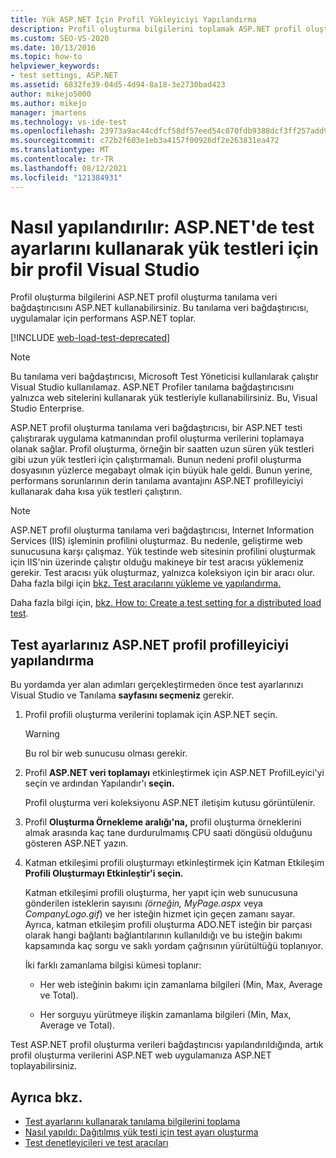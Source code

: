 ```yaml
---
title: Yük ASP.NET Için Profil Yükleyiciyi Yapılandırma
description: Profil oluşturma bilgilerini toplamak ASP.NET profil oluşturma tanılama veri bağdaştırıcısını ASP.NET öğrenin.
ms.custom: SEO-VS-2020
ms.date: 10/13/2016
ms.topic: how-to
helpviewer_keywords:
- test settings, ASP.NET
ms.assetid: 6832fe39-04d5-4d94-8a18-3e2730bad423
author: mikejo5000
ms.author: mikejo
manager: jmartens
ms.technology: vs-ide-test
ms.openlocfilehash: 23973a9ac44cdfcf58df57eed54c070fdb9388dcf3ff257add9e418588f9bf12
ms.sourcegitcommit: c72b2f603e1eb3a4157f00926df2e263831ea472
ms.translationtype: MT
ms.contentlocale: tr-TR
ms.lasthandoff: 08/12/2021
ms.locfileid: "121384931"
---
```

# <a name="how-to-configure-aspnet-profiler-for-load-tests-using-test-settings-in-visual-studio"></a>Nasıl yapılandırılır: ASP.NET'de test ayarlarını kullanarak yük testleri için bir profil Visual Studio

Profil oluşturma bilgilerini ASP.NET profil oluşturma tanılama veri bağdaştırıcısını ASP.NET kullanabilirsiniz. Bu tanılama veri bağdaştırıcısı, uygulamalar için performans ASP.NET toplar.

[!INCLUDE [web-load-test-deprecated](includes/web-load-test-deprecated.md)]

> [!NOTE]
> Bu tanılama veri bağdaştırıcısı, Microsoft Test Yöneticisi kullanılarak çalıştır Visual Studio kullanılamaz. ASP.NET Profiler tanılama bağdaştırıcısını yalnızca web sitelerini kullanarak yük testleriyle kullanabilirsiniz. Bu, Visual Studio Enterprise.

ASP.NET profil oluşturma tanılama veri bağdaştırıcısı, bir ASP.NET testi çalıştırarak uygulama katmanından profil oluşturma verilerini toplamaya olanak sağlar. Profil oluşturma, örneğin bir saatten uzun süren yük testleri gibi uzun yük testleri için çalıştırmamalı. Bunun nedeni profil oluşturma dosyasının yüzlerce megabayt olmak için büyük hale geldi. Bunun yerine, performans sorunlarının derin tanılama avantajını ASP.NET profilleyiciyi kullanarak daha kısa yük testleri çalıştırın.

> [!NOTE]
> ASP.NET profil oluşturma tanılama veri bağdaştırıcısı, Internet Information Services (IIS) işleminin profilini oluşturmaz. Bu nedenle, geliştirme web sunucusuna karşı çalışmaz. Yük testinde web sitesinin profilini oluşturmak için IIS'nin üzerinde çalıştır olduğu makineye bir test aracısı yüklemeniz gerekir. Test aracısı yük oluşturmaz, yalnızca koleksiyon için bir aracı olur. Daha fazla bilgi için [bkz. Test aracılarını yükleme ve yapılandırma.](../test/lab-management/install-configure-test-agents.md)

Daha fazla bilgi için, [bkz. How to: Create a test setting for a distributed load test](../test/how-to-create-a-test-setting-for-a-distributed-load-test.md).

## <a name="configure-the-aspnet-profiler-for-your-test-settings"></a>Test ayarlarınız ASP.NET profil profilleyiciyi yapılandırma

Bu yordamda yer alan adımları gerçekleştirmeden önce test ayarlarınızı Visual Studio ve Tanılama **sayfasını seçmeniz** gerekir.

1. Profil profili oluşturma verilerini toplamak için ASP.NET seçin.

    > [!WARNING]
    > Bu rol bir web sunucusu olması gerekir.

2. Profil **ASP.NET veri toplamayı** etkinleştirmek için ASP.NET ProfilLeyici'yi seçin ve ardından Yapılandır'ı **seçin.**

     Profil oluşturma veri koleksiyonu ASP.NET iletişim kutusu görüntülenir.

3. Profil **Oluşturma Örnekleme aralığı'na,** profil oluşturma örneklerini almak arasında kaç tane durdurulmamış CPU saati döngüsü olduğunu gösteren ASP.NET yazın.

4. Katman etkileşimi profili oluşturmayı etkinleştirmek için Katman Etkileşim **Profili Oluşturmayı Etkinleştir'i seçin.**

     Katman etkileşimi profili oluşturma, her yapıt için web sunucusuna gönderilen isteklerin sayısını *(örneğin, MyPage.aspx* veya *CompanyLogo.gif*) ve her isteğin hizmet için geçen zamanı sayar. Ayrıca, katman etkileşim profili oluşturma ADO.NET isteğin bir parçası olarak hangi bağlantı bağlantılarının kullanıldığı ve bu isteğin bakımı kapsamında kaç sorgu ve saklı yordam çağrısının yürütültüğü toplanıyor.

     İki farklı zamanlama bilgisi kümesi toplanır:

    - Her web isteğinin bakımı için zamanlama bilgileri (Min, Max, Average ve Total).

    - Her sorguyu yürütmeye ilişkin zamanlama bilgileri (Min, Max, Average ve Total).

Test ASP.NET profil oluşturma verileri bağdaştırıcısı yapılandırıldığında, artık profil oluşturma verilerini ASP.NET web uygulamanıza ASP.NET toplayabilirsiniz.

## <a name="see-also"></a>Ayrıca bkz.

- [Test ayarlarını kullanarak tanılama bilgilerini toplama](../test/collect-diagnostic-information-using-test-settings.md)
- [Nasıl yapıldı: Dağıtılmış yük testi için test ayarı oluşturma](../test/how-to-create-a-test-setting-for-a-distributed-load-test.md)
- [Test denetleyicileri ve test aracıları](configure-test-agents-and-controllers-for-load-tests.md)